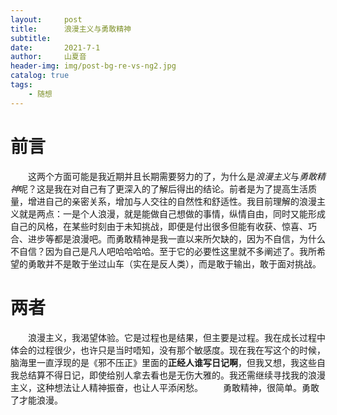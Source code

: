 ```yaml
---
layout:     post
title:      浪漫主义与勇敢精神
subtitle:   
date:       2021-7-1
author:     山夏音
header-img: img/post-bg-re-vs-ng2.jpg
catalog: true
tags:
    - 随想
---
```

# 前言
&emsp;&emsp;这两个方面可能是我近期并且长期需要努力的了，为什么是*浪漫主义*与*勇敢精神*呢？这是我在对自己有了更深入的了解后得出的结论。前者是为了提高生活质量，增进自己的亲密关系，增加与人交往的自然性和舒适性。我目前理解的浪漫主义就是两点：一是个人浪漫，就是能做自己想做的事情，纵情自由，同时又能形成自己的风格，在某些时刻由于未知挑战，即便是付出很多但能有收获、惊喜、巧合、进步等都是浪漫吧。而勇敢精神是我一直以来所欠缺的，因为不自信，为什么不自信？因为自己是凡人吧哈哈哈哈。至于它的必要性这里就不多阐述了。我所希望的勇敢并不是敢于坐过山车（实在是反人类），而是敢于输出，敢于面对挑战。

# 两者
&emsp;&emsp;浪漫主义，我渴望体验。它是过程也是结果，但主要是过程。我在成长过程中体会的过程很少，也许只是当时唔知，没有那个敏感度。现在我在写这个的时候，脑海里一直浮现的是《邪不压正》里面的**正经人谁写日记啊**，但我又想，我这些自我总结算不得日记，即使给别人拿去看也是无伤大雅的。我还需继续寻找我的浪漫主义，这种想法让人精神振奋，也让人平添闲愁。
&emsp;&emsp;勇敢精神，很简单。勇敢了才能浪漫。

